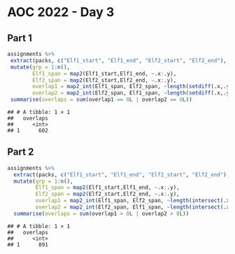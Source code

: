 AOC 2022 - Day 3
================

## Part 1

``` r
assignments %>% 
 extract(packs, c("Elf1_start", "Elf1_end", "Elf2_start", "Elf2_end"), regex = "(\\d+)\\-(\\d+)\\,(\\d+)\\-(\\d+)") %>% 
 mutate(grp = 1:n(),
        Elf1_span = map2(Elf1_start,Elf1_end, ~.x:.y),
        Elf2_span = map2(Elf2_start,Elf2_end, ~.x:.y),
        overlap1 = map2_int(Elf1_span, Elf2_span, ~length(setdiff(.x,.y))),
        overlap2 = map2_int(Elf2_span, Elf1_span, ~length(setdiff(.x,.y)))) %>% 
 summarise(overlaps = sum(overlap1 == 0L | overlap2 == 0L))
```

    ## # A tibble: 1 × 1
    ##   overlaps
    ##      <int>
    ## 1      602

## Part 2

``` r
assignments %>% 
  extract(packs, c("Elf1_start", "Elf1_end", "Elf2_start", "Elf2_end"), regex = "(\\d+)\\-(\\d+)\\,(\\d+)\\-(\\d+)") %>% 
  mutate(grp = 1:n(),
         Elf1_span = map2(Elf1_start,Elf1_end, ~.x:.y),
         Elf2_span = map2(Elf2_start,Elf2_end, ~.x:.y),
         overlap1 = map2_int(Elf1_span, Elf2_span, ~length(intersect(.x,.y))),
         overlap2 = map2_int(Elf2_span, Elf1_span, ~length(intersect(.x,.y)))) %>% 
  summarise(overlaps = sum(overlap1 > 0L | overlap2 > 0L))
```

    ## # A tibble: 1 × 1
    ##   overlaps
    ##      <int>
    ## 1      891
